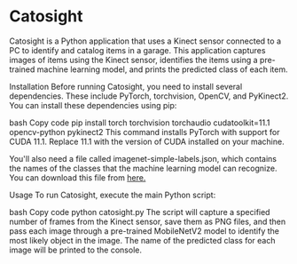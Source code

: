 # Catosight
Catosight is a Python application that uses a Kinect sensor connected to a PC to identify and catalog items in a garage. This application captures images of items using the Kinect sensor, identifies the items using a pre-trained machine learning model, and prints the predicted class of each item.

Installation
Before running Catosight, you need to install several dependencies. These include PyTorch, torchvision, OpenCV, and PyKinect2. You can install these dependencies using pip:

bash
Copy code
pip install torch torchvision torchaudio cudatoolkit=11.1 opencv-python pykinect2
This command installs PyTorch with support for CUDA 11.1. Replace 11.1 with the version of CUDA installed on your machine.

You'll also need a file called imagenet-simple-labels.json, which contains the names of the classes that the machine learning model can recognize. You can download this file from [here.](https://github.com/anishathalye/imagenet-simple-labels/blob/master/imagenet-simple-labels.json)

Usage
To run Catosight, execute the main Python script:

bash
Copy code
python catosight.py
The script will capture a specified number of frames from the Kinect sensor, save them as PNG files, and then pass each image through a pre-trained MobileNetV2 model to identify the most likely object in the image. The name of the predicted class for each image will be printed to the console.
